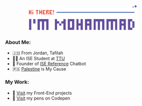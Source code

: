 <h1 align='center'>
    <img src='./logo.svg' height='80px'>
</h1>

### About Me:
* 🇯🇴 From Jordan, Tafilah
* 👨‍🎓 An ISE Student at [TTU](http://www.ttu.edu.jo)
* 🦾 Founder of [ISE Reference](https://t.me/ise_reference_bot) Chatbot
* 🇵🇸 [Palestine](https://twitter.com/hashtag/FreePalestine) is My Cause

### My Work:
- 🚀 [Visit](https://github.com/mohammadjarabah/Front-End-Projects) my Front-End projects
- 🌱 [Visit](https://codepen.io/mohammadjarabah) my pens on Codepen
<!-- - ⭐ [Visit]() my personal website -->
